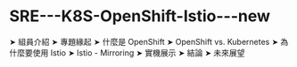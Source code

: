 # SRE---K8S-OpenShift-Istio---new
➤   組員介紹
➤   專題緣起
➤   什麼是 OpenShift
➤   OpenShift vs. Kubernetes
➤   為什麼要使用 Istio
➤   Istio - Mirroring
➤   實機展示
➤   結論
➤   未來展望
